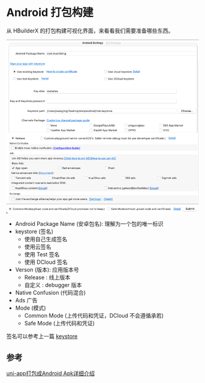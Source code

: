 # Android 打包构建

从 HBuilderX 的打包构建可视化界面，来看看我们需要准备哪些东西。

<img src="./images/build.png" />

* Android Package Name (安卓包名): 理解为一个包的唯一标识
* keystore (签名)
  * 使用自己生成签名
  * 使用云签名
  * 使用 Test 签名
  * 使用 DCloud 签名
* Verson (版本): 应用版本号
  * Release : 线上版本
  * 自定义 : debugger 版本
* Native Confusion (代码混合)
* Ads 广告
* Mode (模式)
  * Common Mode (上传代码和凭证，DCloud 不会遵循承若)
  * Safe Mode (上传代码和凭证)

签名可以参考上一篇 [keystore](./keystore.md)

## 参考

[uni-app打包成Android Apk详细介绍](https://blog.csdn.net/ygzrsno/article/details/118327722)
